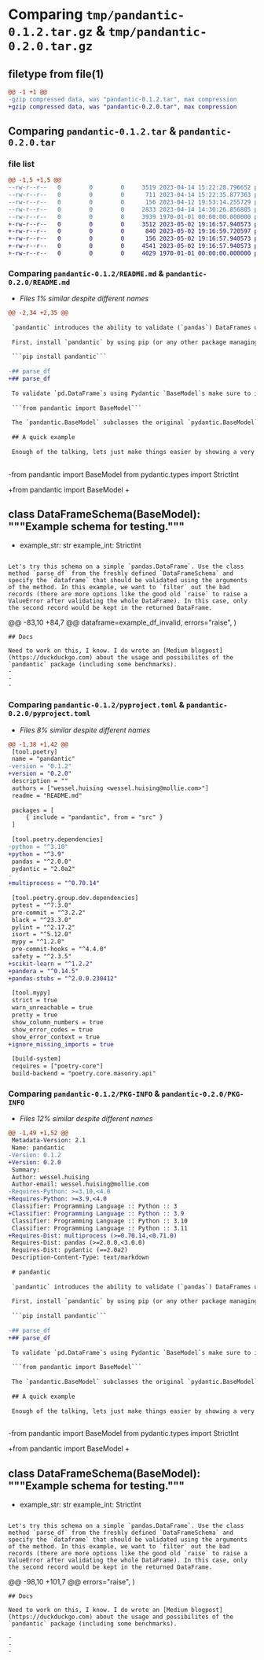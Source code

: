 # Comparing `tmp/pandantic-0.1.2.tar.gz` & `tmp/pandantic-0.2.0.tar.gz`

## filetype from file(1)

```diff
@@ -1 +1 @@
-gzip compressed data, was "pandantic-0.1.2.tar", max compression
+gzip compressed data, was "pandantic-0.2.0.tar", max compression
```

## Comparing `pandantic-0.1.2.tar` & `pandantic-0.2.0.tar`

### file list

```diff
@@ -1,5 +1,5 @@
--rw-r--r--   0        0        0     3519 2023-04-14 15:22:28.796652 pandantic-0.1.2/README.md
--rw-r--r--   0        0        0      711 2023-04-14 15:22:35.877363 pandantic-0.1.2/pyproject.toml
--rw-r--r--   0        0        0      156 2023-04-12 19:53:14.255729 pandantic-0.1.2/src/pandantic/__init__.py
--rw-r--r--   0        0        0     2833 2023-04-14 14:30:26.856805 pandantic-0.1.2/src/pandantic/basemodel.py
--rw-r--r--   0        0        0     3939 1970-01-01 00:00:00.000000 pandantic-0.1.2/PKG-INFO
+-rw-r--r--   0        0        0     3512 2023-05-02 19:16:57.940573 pandantic-0.2.0/README.md
+-rw-r--r--   0        0        0      840 2023-05-02 19:16:59.720597 pandantic-0.2.0/pyproject.toml
+-rw-r--r--   0        0        0      156 2023-05-02 19:16:57.940573 pandantic-0.2.0/src/pandantic/__init__.py
+-rw-r--r--   0        0        0     4541 2023-05-02 19:16:57.940573 pandantic-0.2.0/src/pandantic/basemodel.py
+-rw-r--r--   0        0        0     4029 1970-01-01 00:00:00.000000 pandantic-0.2.0/PKG-INFO
```

### Comparing `pandantic-0.1.2/README.md` & `pandantic-0.2.0/README.md`

 * *Files 1% similar despite different names*

```diff
@@ -2,34 +2,35 @@
 
 `pandantic` introduces the ability to validate (`pandas`) DataFrames using `pydantic.BaseModel`s. The `pandantic` package is using the V2 version of `pydantic` as it has significant improvements over its V1 versions (a performance increase up to 50 times).
 
 First, install `pandantic` by using pip (or any other package managing tool).
 
 ```pip install pandantic```
 
-## parse_df 
+## parse_df
 
 To validate `pd.DataFrame`s using Pydantic `BaseModel`s make sure to import the `BaseModel` class from the `pandantic` package.
 
 ```from pandantic import BaseModel```
 
 The `pandantic.BaseModel` subclasses the original `pydantic.BaseModel` which means the `pandantic.BaseModel` includes all functionality from the original `pydantic.BaseModel` but it adds the `parse_df` class method which should be used to parse DataFrames.
 
 ## A quick example
 
 Enough of the talking, lets just make things easier by showing a very minor but quick example. Make sure to import the `BaseModel` class from `pandantic` and create a schema like we normally would when using `pydantic`.
 
 ```
-from pandantic import BaseModel
 from pydantic.types import StrictInt
 
+from pandantic import BaseModel
+
 
 class DataFrameSchema(BaseModel):
     """Example schema for testing."""
-    
+
     example_str: str
     example_int: StrictInt
 ```
 
 Let's try this schema on a simple `pandas.DataFrame`. Use the class method `parse_df` from the freshly defined `DataFrameSchema` and specify the `dataframe` that should be validated using the arguments of the method. In this example, we want to `filter` out the bad records (there are more options like the good old `raise` to raise a ValueError after validating the whole DataFrame). In this case, only the second record would be kept in the returned DataFrame.
 
 ```
@@ -83,10 +84,7 @@
     dataframe=example_df_invalid,
     errors="raise",
 )
 ```
 ## Docs
 
 Need to work on this, I know. I do wrote an [Medium blogpost](https://duckduckgo.com) about the usage and possibilites of the `pandantic` package (including some benchmarks).
-
-
-
```

### Comparing `pandantic-0.1.2/pyproject.toml` & `pandantic-0.2.0/pyproject.toml`

 * *Files 8% similar despite different names*

```diff
@@ -1,38 +1,42 @@
 [tool.poetry]
 name = "pandantic"
-version = "0.1.2"
+version = "0.2.0"
 description = ""
 authors = ["wessel.huising <wessel.huising@mollie.com>"]
 readme = "README.md"
 
 packages = [
     { include = "pandantic", from = "src" }
 ]
 
 [tool.poetry.dependencies]
-python = "^3.10"
+python = "^3.9"
 pandas = "^2.0.0"
 pydantic = "2.0a2"
-
+multiprocess = "^0.70.14"
 
 [tool.poetry.group.dev.dependencies]
 pytest = "^7.3.0"
 pre-commit = "^3.2.2"
 black = "^23.3.0"
 pylint = "^2.17.2"
 isort = "^5.12.0"
 mypy = "^1.2.0"
 pre-commit-hooks = "^4.4.0"
 safety = "^2.3.5"
+scikit-learn = "^1.2.2"
+pandera = "^0.14.5"
+pandas-stubs = "^2.0.0.230412"
 
 [tool.mypy]
 strict = true
 warn_unreachable = true
 pretty = true
 show_column_numbers = true
 show_error_codes = true
 show_error_context = true
+ignore_missing_imports = true
 
 [build-system]
 requires = ["poetry-core"]
 build-backend = "poetry.core.masonry.api"
```

### Comparing `pandantic-0.1.2/PKG-INFO` & `pandantic-0.2.0/PKG-INFO`

 * *Files 12% similar despite different names*

```diff
@@ -1,49 +1,52 @@
 Metadata-Version: 2.1
 Name: pandantic
-Version: 0.1.2
+Version: 0.2.0
 Summary: 
 Author: wessel.huising
 Author-email: wessel.huising@mollie.com
-Requires-Python: >=3.10,<4.0
+Requires-Python: >=3.9,<4.0
 Classifier: Programming Language :: Python :: 3
+Classifier: Programming Language :: Python :: 3.9
 Classifier: Programming Language :: Python :: 3.10
 Classifier: Programming Language :: Python :: 3.11
+Requires-Dist: multiprocess (>=0.70.14,<0.71.0)
 Requires-Dist: pandas (>=2.0.0,<3.0.0)
 Requires-Dist: pydantic (==2.0a2)
 Description-Content-Type: text/markdown
 
 # pandantic
 
 `pandantic` introduces the ability to validate (`pandas`) DataFrames using `pydantic.BaseModel`s. The `pandantic` package is using the V2 version of `pydantic` as it has significant improvements over its V1 versions (a performance increase up to 50 times).
 
 First, install `pandantic` by using pip (or any other package managing tool).
 
 ```pip install pandantic```
 
-## parse_df 
+## parse_df
 
 To validate `pd.DataFrame`s using Pydantic `BaseModel`s make sure to import the `BaseModel` class from the `pandantic` package.
 
 ```from pandantic import BaseModel```
 
 The `pandantic.BaseModel` subclasses the original `pydantic.BaseModel` which means the `pandantic.BaseModel` includes all functionality from the original `pydantic.BaseModel` but it adds the `parse_df` class method which should be used to parse DataFrames.
 
 ## A quick example
 
 Enough of the talking, lets just make things easier by showing a very minor but quick example. Make sure to import the `BaseModel` class from `pandantic` and create a schema like we normally would when using `pydantic`.
 
 ```
-from pandantic import BaseModel
 from pydantic.types import StrictInt
 
+from pandantic import BaseModel
+
 
 class DataFrameSchema(BaseModel):
     """Example schema for testing."""
-    
+
     example_str: str
     example_int: StrictInt
 ```
 
 Let's try this schema on a simple `pandas.DataFrame`. Use the class method `parse_df` from the freshly defined `DataFrameSchema` and specify the `dataframe` that should be validated using the arguments of the method. In this example, we want to `filter` out the bad records (there are more options like the good old `raise` to raise a ValueError after validating the whole DataFrame). In this case, only the second record would be kept in the returned DataFrame.
 
 ```
@@ -98,10 +101,7 @@
     errors="raise",
 )
 ```
 ## Docs
 
 Need to work on this, I know. I do wrote an [Medium blogpost](https://duckduckgo.com) about the usage and possibilites of the `pandantic` package (including some benchmarks).
 
-
-
-
```


